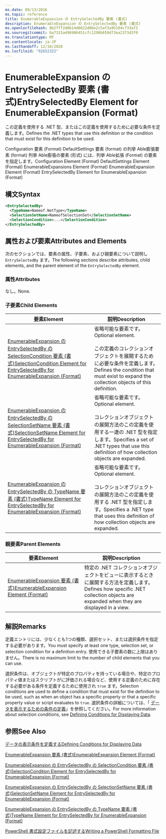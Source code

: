 ```yaml
---
ms.date: 09/13/2016
ms.topic: reference
title: EnumerableExpansion の EntrySelectedBy 要素 (書式)
description: EnumerableExpansion の EntrySelectedBy 要素 (書式)
ms.openlocfilehash: 8b2fff2d0b14d0622d0be2c5af3a95194c733a73
ms.sourcegitcommit: ba7315a496986451cfc1296b659d73ea2373d3f0
ms.translationtype: MT
ms.contentlocale: ja-JP
ms.lasthandoff: 12/10/2020
ms.locfileid: "92652322"
---
```

# <a name="entryselectedby-element-for-enumerableexpansion-format"></a><span data-ttu-id="65946-103">EnumerableExpansion の EntrySelectedBy 要素 (書式)</span><span class="sxs-lookup"><span data-stu-id="65946-103">EntrySelectedBy Element for EnumerableExpansion (Format)</span></span>

<span data-ttu-id="65946-104">この定義を使用する .NET 型、またはこの定義を使用するために必要な条件を定義します。</span><span class="sxs-lookup"><span data-stu-id="65946-104">Defines the .NET types that use this definition or the condition that must exist for this definition to be used.</span></span>

<span data-ttu-id="65946-105">Configuration 要素 (Format) DefaultSettings 要素 (format) の列挙 Able膨張要素 (format) 列挙 Able膨張の要素 (形式) には、列挙 Able拡張 (Format) の要素を指定します。</span><span class="sxs-lookup"><span data-stu-id="65946-105">Configuration Element (Format) DefaultSettings Element (Format) EnumerableExpansions Element (Format) EnumerableExpansion Element (Format) EntrySelectedBy Element for EnumerableExpansion (Format)</span></span>

## <a name="syntax"></a><span data-ttu-id="65946-106">構文</span><span class="sxs-lookup"><span data-stu-id="65946-106">Syntax</span></span>

```xml
<EntrySelectedBy>
  <TypeName>Nameof.NetType</TypeName>
  <SelectionSetName>NameofSelectionSet</SelectionSetName>
  <SelectionCondition>...</SelectionCondition>
</EntrySelectedBy>
```

## <a name="attributes-and-elements"></a><span data-ttu-id="65946-107">属性および要素</span><span class="sxs-lookup"><span data-stu-id="65946-107">Attributes and Elements</span></span>

<span data-ttu-id="65946-108">次のセクションでは、要素の属性、子要素、および親要素について説明し `EntrySelectedBy` ます。</span><span class="sxs-lookup"><span data-stu-id="65946-108">The following sections describe attributes, child elements, and the parent element of the `EntrySelectedBy` element.</span></span>

### <a name="attributes"></a><span data-ttu-id="65946-109">属性</span><span class="sxs-lookup"><span data-stu-id="65946-109">Attributes</span></span>

<span data-ttu-id="65946-110">なし。</span><span class="sxs-lookup"><span data-stu-id="65946-110">None.</span></span>

### <a name="child-elements"></a><span data-ttu-id="65946-111">子要素</span><span class="sxs-lookup"><span data-stu-id="65946-111">Child Elements</span></span>

|<span data-ttu-id="65946-112">要素</span><span class="sxs-lookup"><span data-stu-id="65946-112">Element</span></span>|<span data-ttu-id="65946-113">説明</span><span class="sxs-lookup"><span data-stu-id="65946-113">Description</span></span>|
|-------------|-----------------|
|[<span data-ttu-id="65946-114">EnumerableExpansion の EntrySelectedBy の SelectionCondition 要素 (書式)</span><span class="sxs-lookup"><span data-stu-id="65946-114">SelectionCondition Element for EntrySelectedBy for EnumerableExpansion (Format)</span></span>](./selectioncondition-element-for-entryselectedby-for-enumerableexpansion-format.md)|<span data-ttu-id="65946-115">省略可能な要素です。</span><span class="sxs-lookup"><span data-stu-id="65946-115">Optional element.</span></span><br /><br /> <span data-ttu-id="65946-116">この定義のコレクションオブジェクトを展開するために必要な条件を定義します。</span><span class="sxs-lookup"><span data-stu-id="65946-116">Defines the condition that must exist to expand the collection objects of this definition.</span></span>|
|[<span data-ttu-id="65946-117">EnumerableExpansion の EntrySelectedBy の SelectionSetName 要素 (書式)</span><span class="sxs-lookup"><span data-stu-id="65946-117">SelectionSetName Element for EntrySelectedBy for EnumerableExpansion (Format)</span></span>](./selectionsetname-element-for-entryselectedby-for-enumerableexpansion-format.md)|<span data-ttu-id="65946-118">省略可能な要素です。</span><span class="sxs-lookup"><span data-stu-id="65946-118">Optional element.</span></span><br /><br /> <span data-ttu-id="65946-119">コレクションオブジェクトの展開方法のこの定義を使用する一連の .NET 型を指定します。</span><span class="sxs-lookup"><span data-stu-id="65946-119">Specifies a set of .NET types that use this definition of how collection objects are expanded.</span></span>|
|[<span data-ttu-id="65946-120">EnumerableExpansion の EntrySelectedBy の TypeName 要素 (書式)</span><span class="sxs-lookup"><span data-stu-id="65946-120">TypeName Element for EntrySelectedBy for EnumerableExpansion (Format)</span></span>](./typename-element-for-entryselectedby-for-enumerableexpansion-format.md)|<span data-ttu-id="65946-121">省略可能な要素です。</span><span class="sxs-lookup"><span data-stu-id="65946-121">Optional element.</span></span><br /><br /> <span data-ttu-id="65946-122">コレクションオブジェクトの展開方法のこの定義を使用する .NET 型を指定します。</span><span class="sxs-lookup"><span data-stu-id="65946-122">Specifies a .NET type that uses this definition of how collection objects are expanded.</span></span>|

### <a name="parent-elements"></a><span data-ttu-id="65946-123">親要素</span><span class="sxs-lookup"><span data-stu-id="65946-123">Parent Elements</span></span>

|<span data-ttu-id="65946-124">要素</span><span class="sxs-lookup"><span data-stu-id="65946-124">Element</span></span>|<span data-ttu-id="65946-125">説明</span><span class="sxs-lookup"><span data-stu-id="65946-125">Description</span></span>|
|-------------|-----------------|
|[<span data-ttu-id="65946-126">EnumerableExpansion 要素 (書式)</span><span class="sxs-lookup"><span data-stu-id="65946-126">EnumerableExpansion Element (Format)</span></span>](./enumerableexpansion-element-format.md)|<span data-ttu-id="65946-127">特定の .NET コレクションオブジェクトをビューに表示するときに展開する方法を定義します。</span><span class="sxs-lookup"><span data-stu-id="65946-127">Defines how specific .NET collection objects are expanded when they are displayed in a view.</span></span>|

## <a name="remarks"></a><span data-ttu-id="65946-128">解説</span><span class="sxs-lookup"><span data-stu-id="65946-128">Remarks</span></span>

<span data-ttu-id="65946-129">定義エントリには、少なくとも1つの種類、選択セット、または選択条件を指定する必要があります。</span><span class="sxs-lookup"><span data-stu-id="65946-129">You must specify at least one type, selection set, or selection condition for a definition entry.</span></span> <span data-ttu-id="65946-130">使用できる子要素の数に上限はありません。</span><span class="sxs-lookup"><span data-stu-id="65946-130">There is no maximum limit to the number of child elements that you can use.</span></span>

<span data-ttu-id="65946-131">選択条件は、オブジェクトが特定のプロパティを持っている場合や、特定のプロパティ値またはスクリプトがに評価される場合など、使用する定義のために存在する必要がある条件を定義するために使用され `true` ます。</span><span class="sxs-lookup"><span data-stu-id="65946-131">Selection conditions are used to define a condition that must exist for the definition to be used, such as when an object has a specific property or that a specific property value or script evaluates to `true`.</span></span> <span data-ttu-id="65946-132">選択条件の詳細については、「 [データを表示するための条件の定義](./defining-conditions-for-displaying-data.md)」を参照してください。</span><span class="sxs-lookup"><span data-stu-id="65946-132">For more information about selection conditions, see [Defining Conditions for Displaying Data](./defining-conditions-for-displaying-data.md).</span></span>

## <a name="see-also"></a><span data-ttu-id="65946-133">参照</span><span class="sxs-lookup"><span data-stu-id="65946-133">See Also</span></span>

[<span data-ttu-id="65946-134">データの表示条件を定義する</span><span class="sxs-lookup"><span data-stu-id="65946-134">Defining Conditions for Displaying Data</span></span>](./defining-conditions-for-displaying-data.md)

[<span data-ttu-id="65946-135">EnumerableExpansion 要素 (書式)</span><span class="sxs-lookup"><span data-stu-id="65946-135">EnumerableExpansion Element (Format)</span></span>](./enumerableexpansion-element-format.md)

[<span data-ttu-id="65946-136">EnumerableExpansion の EntrySelectedBy の SelectionCondition 要素 (書式)</span><span class="sxs-lookup"><span data-stu-id="65946-136">SelectionCondition Element for EntrySelectedBy for EnumerableExpansion (Format)</span></span>](./selectioncondition-element-for-entryselectedby-for-enumerableexpansion-format.md)

[<span data-ttu-id="65946-137">EnumerableExpansion の EntrySelectedBy の SelectionSetName 要素 (書式)</span><span class="sxs-lookup"><span data-stu-id="65946-137">SelectionSetName Element for EntrySelectedBy for EnumerableExpansion (Format)</span></span>](./selectionsetname-element-for-entryselectedby-for-enumerableexpansion-format.md)

[<span data-ttu-id="65946-138">EnumerableExpansion の EntrySelectedBy の TypeName 要素 (書式)</span><span class="sxs-lookup"><span data-stu-id="65946-138">TypeName Element for EntrySelectedBy for EnumerableExpansion (Format)</span></span>](./typename-element-for-entryselectedby-for-enumerableexpansion-format.md)

[<span data-ttu-id="65946-139">PowerShell 書式設定ファイルを記述する</span><span class="sxs-lookup"><span data-stu-id="65946-139">Writing a PowerShell Formatting File</span></span>](./writing-a-powershell-formatting-file.md)
